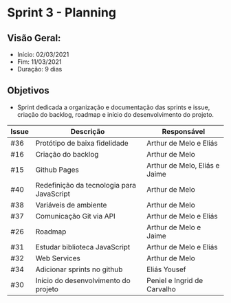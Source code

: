 # Sprint 3 - Planning

## Visão Geral:
* Início: 02/03/2021
* Fim: 11/03/2021
* Duração: 9 dias

## Objetivos
* Sprint dedicada a organização e documentação das sprints e issue, criação do backlog, roadmap e início do desenvolvimento do projeto.

Issue | Descrição | Responsável
---|---|---
#36 | Protótipo de baixa fidelidade | Arthur de Melo e Eliás
#16 | Criação do backlog | Arthur de Melo
#15 | Github Pages | Arthur de Melo, Eliás e Jaime
#40 | Redefinição da tecnologia para JavaScript | Arthur de Melo
#38 | Variáveis de ambiente | Arthur de Melo
#37 | Comunicação Git via API | Arthur de Melo e Eliás 
#26 | Roadmap | Arthur de Melo e Jaime
#31 | Estudar biblioteca JavaScript | Arthur de Melo e Eliás 
#32 | Web Services | Arthur de Melo 
#34 | Adicionar sprints no github | Eliás Yousef
#30 | Início do desenvolvimento do projeto | Peniel e Ingrid de Carvalho